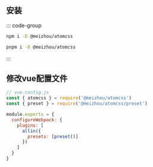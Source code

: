 
## 安装
::: code-group
```bash [npm]
npm i -D @meizhou/atomcss
```

```bash [pnpm]
pnpm i -D @meizhou/atomcss
```
:::
## 修改vue配置文件
```js
// vue.config.js
const { atomcss } = require('@meizhou/atomcss')
const { preset } = require('@meizhou/atomcss/preset')

module.exports = {
  configureWebpack: {
    plugins: [
      allin({
        presets: [preset()]
      })
    ]
  }
}
```